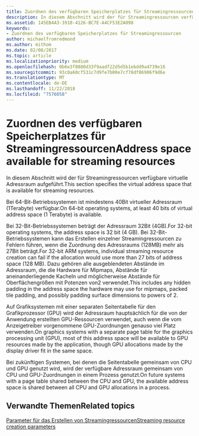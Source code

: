 ```yaml
---
title: Zuordnen des verfügbaren Speicherplatzes für Streamingressourcen
description: In diesem Abschnitt wird der für Streamingressourcen verfügbare virtuelle Adressraum aufgeführt.
ms.assetid: 145EB4A3-3910-4126-BC7E-A4CF53E2A098
keywords:
- Zuordnen des verfügbaren Speicherplatzes für Streamingressourcen
author: michaelfromredmond
ms.author: mithom
ms.date: 02/08/2017
ms.topic: article
ms.localizationpriority: medium
ms.openlocfilehash: 0b6e3f8080d33f9aadf22d5d5b1ebdd9a4739e16
ms.sourcegitcommit: 93c0a60cf531c7d9fe7b00e7cf78df86906f9d6e
ms.translationtype: MT
ms.contentlocale: de-DE
ms.lasthandoff: 11/22/2018
ms.locfileid: "7576058"
---
```

# <a name="address-space-available-for-streaming-resources"></a><span data-ttu-id="af589-104">Zuordnen des verfügbaren Speicherplatzes für Streamingressourcen</span><span class="sxs-lookup"><span data-stu-id="af589-104">Address space available for streaming resources</span></span>


<span data-ttu-id="af589-105">In diesem Abschnitt wird der für Streamingressourcen verfügbare virtuelle Adressraum aufgeführt.</span><span class="sxs-lookup"><span data-stu-id="af589-105">This section specifies the virtual address space that is available for streaming resources.</span></span>

<span data-ttu-id="af589-106">Bei 64-Bit-Betriebssystemen ist mindestens 40Bit virtueller Adressraum (1Terabyte) verfügbar.</span><span class="sxs-lookup"><span data-stu-id="af589-106">On 64-bit operating systems, at least 40 bits of virtual address space (1 Terabyte) is available.</span></span>

<span data-ttu-id="af589-107">Bei 32-Bit-Betriebssystemen beträgt der Adressraum 32Bit (4GB).</span><span class="sxs-lookup"><span data-stu-id="af589-107">For 32-bit operating systems, the address space is 32 bit (4 GB).</span></span> <span data-ttu-id="af589-108">Bei 32-Bit-Betriebssystemen kann das Erstellen einzelner Streamingressourcen zu Fehlern führen, wenn die Zuordnung des Adressraums (128MB) mehr als 27Bit beträgt.</span><span class="sxs-lookup"><span data-stu-id="af589-108">For 32-bit ARM systems, individual streaming resource creation can fail if the allocation would use more than 27 bits of address space (128 MB).</span></span> <span data-ttu-id="af589-109">Dazu gehören alle ausgeblendeten Abstände im Adressraum, die die Hardware für Mipmaps, Abstände für aneinanderliegende Kacheln und möglicherweise Abstände für Oberflächengrößen mit Potenzen von2 verwendet.</span><span class="sxs-lookup"><span data-stu-id="af589-109">This includes any hidden padding in the address space the hardware may use for mipmaps, packed tile padding, and possibly padding surface dimensions to powers of 2.</span></span>

<span data-ttu-id="af589-110">Auf Grafiksystemen mit einer separaten Seitentabelle für den Grafikprozessor (GPU) wird der Adressraum hauptsächlich für die von der Anwendung erstellten GPU-Ressourcen verwendet, auch wenn die vom Anzeigetreiber vorgenommene GPU-Zuordnungen genauso viel Platz verwenden.</span><span class="sxs-lookup"><span data-stu-id="af589-110">On graphics systems with a separate page table for the graphics processing unit (GPU), most of this address space will be available to GPU resources made by the application, though GPU allocations made by the display driver fit in the same space.</span></span>

<span data-ttu-id="af589-111">Bei zukünftigen Systemen, bei denen die Seitentabelle gemeinsam von CPU und GPU genutzt wird, wird der verfügbare Adressraum gemeinsam von CPU und GPU-Zuordnungen in einem Prozess genutzt.</span><span class="sxs-lookup"><span data-stu-id="af589-111">On future systems with a page table shared between the CPU and GPU, the available address space is shared between all CPU and GPU allocations in a process.</span></span>

## <a name="span-idrelated-topicsspanrelated-topics"></a><span data-ttu-id="af589-112"><span id="related-topics"></span>Verwandte Themen</span><span class="sxs-lookup"><span data-stu-id="af589-112"><span id="related-topics"></span>Related topics</span></span>


[<span data-ttu-id="af589-113">Parameter für das Erstellen von Streamingressourcen</span><span class="sxs-lookup"><span data-stu-id="af589-113">Streaming resource creation parameters</span></span>](streaming-resource-creation-parameters.md)

 

 




